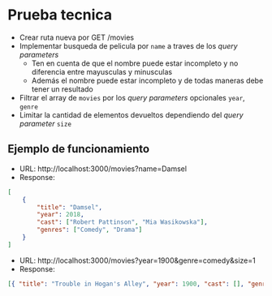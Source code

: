 # Prueba tecnica

- Crear ruta nueva por GET /movies
- Implementar busqueda de pelicula por `name` a traves de los <i>query parameters</i>
	- Ten en cuenta de que el nombre puede estar incompleto y no diferencia entre mayusculas y minusculas
	- Además el nombre puede estar incompleto y de todas maneras debe tener un resultado
- Filtrar el array de `movies` por los <i>query parameters</i> opcionales `year`, `genre`
- Limitar la cantidad de elementos devueltos dependiendo del <i>query parameter</i> `size`

## Ejemplo de funcionamiento

- URL: http://localhost:3000/movies?name=Damsel
- Response:

```json
[
	{
		"title": "Damsel",
		"year": 2018,
		"cast": ["Robert Pattinson", "Mia Wasikowska"],
		"genres": ["Comedy", "Drama"]
	}
]
```

- URL: http://localhost:3000/movies?year=1900&genre=comedy&size=1
- Response:

```json
[{ "title": "Trouble in Hogan's Alley", "year": 1900, "cast": [], "genres": ["Comedy"] }]
```
